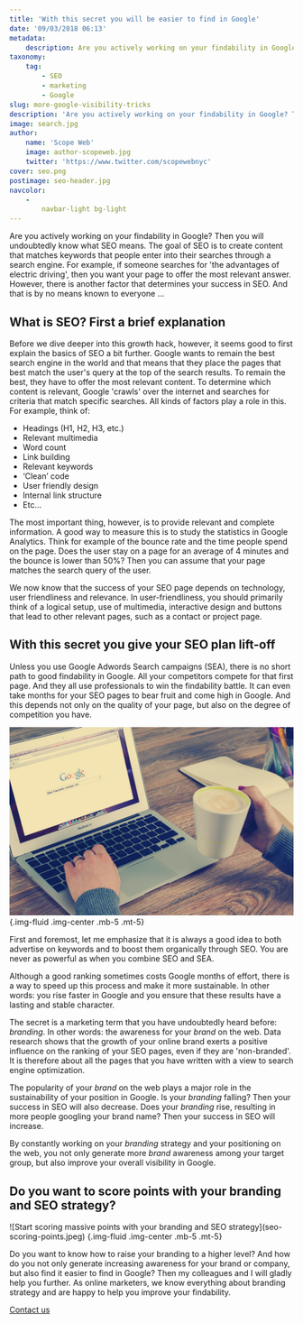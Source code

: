 ```yaml
---
title: 'With this secret you will be easier to find in Google'
date: '09/03/2018 06:13'
metadata:
    description: Are you actively working on your findability in Google? Then you will undoubtedly know what SEO means. The goal of SEO is to create content that matches keywords that people enter into their searches through a search engine. For example, if someone searches for 'the advantages of electric driving...
taxonomy:
    tag:
        - SEO
        - marketing
        - Google
slug: more-google-visibility-tricks
description: 'Are you actively working on your findability in Google? Then you will undoubtedly know what SEO means. The goal of SEO is to create content that matches keywords that people type into the search engine. For example, if someone is looking for "the advantages of electric driving", then you want your page ...'
image: search.jpg
author:
    name: 'Scope Web'
    image: author-scopeweb.jpg
    twitter: 'https://www.twitter.com/scopewebnyc'
cover: seo.png
postimage: seo-header.jpg
navcolor:
    -
        navbar-light bg-light
---
```


<div class="mb-3"></div>
Are you actively working on your findability in Google? Then you will undoubtedly know what SEO means. The goal of SEO is to create content that matches keywords that people enter into their searches through a search engine. For example, if someone searches for 'the advantages of electric driving', then you want your page to offer the most relevant answer. However, there is another factor that determines your success in SEO. And that is by no means known to everyone ...
<div class="mb-5"></div>

## What is SEO? First a brief explanation
<div class="mb-3"></div>
Before we dive deeper into this growth hack, however, it seems good to first explain the basics of SEO a bit further. Google wants to remain the best search engine in the world and that means that they place the pages that best match the user's query at the top of the search results. To remain the best, they have to offer the most relevant content. To determine which content is relevant, Google 'crawls' over the internet and searches for criteria that match specific searches. All kinds of factors play a role in this. For example, think of:

-	Headings (H1, H2, H3, etc.)
-	Relevant multimedia
-	Word count
-	Link building
-	Relevant keywords
-	‘Clean’ code
-	User friendly design
-	Internal link structure
-	Etc…

The most important thing, however, is to provide relevant and complete information. A good way to measure this is to study the statistics in Google Analytics. Think for example of the bounce rate and the time people spend on the page. Does the user stay on a page for an average of 4 minutes and the bounce is lower than 50%? Then you can assume that your page matches the search query of the user.

We now know that the success of your SEO page depends on technology, user friendliness and relevance. In user-friendliness, you should primarily think of a logical setup, use of multimedia, interactive design and buttons that lead to other relevant pages, such as a contact or project page.

<div class="mb-5"></div>

## With this secret you give your SEO plan lift-off
<div class="mb-3"></div>
Unless you use Google Adwords Search campaigns (SEA), there is no short path to good findability in Google. All your competitors compete for that first page. And they all use professionals to win the findability battle. It can even take months for your SEO pages to bear fruit and come high in Google. And this depends not only on the quality of your page, but also on the degree of competition you have.

![Google ranking greatly impacts the performance of your business](google-search.jpeg) {.img-fluid .img-center .mb-5 .mt-5}

First and foremost, let me emphasize that it is always a good idea to both advertise on keywords and to boost them organically through SEO. You are never as powerful as when you combine SEO and SEA.

Although a good ranking sometimes costs Google months of effort, there is a way to speed up this process and make it more sustainable. In other words: you rise faster in Google and you ensure that these results have a lasting and stable character.

The secret is a marketing term that you have undoubtedly heard before: _branding_. In other words: the awareness for your _brand_ on the web. Data research shows that the growth of your online brand exerts a positive influence on the ranking of your SEO pages, even if they are 'non-branded'. It is therefore about all the pages that you have written with a view to search engine optimization.

The popularity of your _brand_ on the web plays a major role in the sustainability of your position in Google. Is your _branding_ falling? Then your success in SEO will also decrease. Does your _branding_ rise, resulting in more people googling your brand name? Then your success in SEO will increase.

By constantly working on your _branding_ strategy and your positioning on the web, you not only generate more _brand_ awareness among your target group, but also improve your overall visibility in Google.
<div class="mb-5"></div>

## Do you want to score points with your branding and SEO strategy?
<div class="mb-3"></div>
![Start scoring massive points with your branding and SEO strategy](seo-scoring-points.jpeg) {.img-fluid .img-center .mb-5 .mt-5}

Do you want to know how to raise your branding to a higher level? And how do you not only generate increasing awareness for your brand or company, but also find it easier to find in Google? Then my colleagues and I will gladly help you further. As online marketers, we know everything about branding strategy and are happy to help you improve your findability.

<div class="row align-items-center justify-content-center">
    <div class="align-items-center">
        <div class="mt-5">
            <a href="/contact" class="btn btn-info btn-circle btn-translate--hover mr-4" id="gtm-sophome">Contact us</a>
        </div>
    </div>
</div>